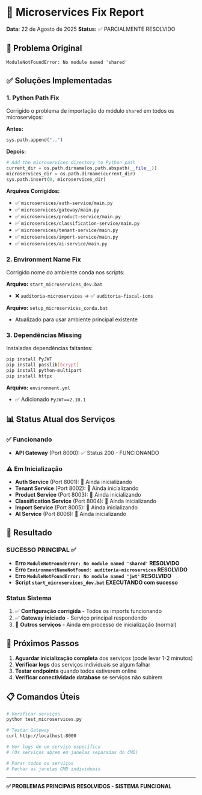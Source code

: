 # 🔧 Microservices Fix Report

**Data:** 22 de Agosto de 2025
**Status:** ✅ PARCIALMENTE RESOLVIDO

## 🎯 Problema Original

```
ModuleNotFoundError: No module named 'shared'
```

## ✅ Soluções Implementadas

### 1. **Python Path Fix**
Corrigido o problema de importação do módulo `shared` em todos os microserviços:

**Antes:**
```python
sys.path.append("..")
```

**Depois:**
```python
# Add the microservices directory to Python path
current_dir = os.path.dirname(os.path.abspath(__file__))
microservices_dir = os.path.dirname(current_dir)
sys.path.insert(0, microservices_dir)
```

**Arquivos Corrigidos:**
- ✅ `microservices/auth-service/main.py`
- ✅ `microservices/gateway/main.py`
- ✅ `microservices/product-service/main.py`
- ✅ `microservices/classification-service/main.py`
- ✅ `microservices/tenant-service/main.py`
- ✅ `microservices/import-service/main.py`
- ✅ `microservices/ai-service/main.py`

### 2. **Environment Name Fix**
Corrigido nome do ambiente conda nos scripts:

**Arquivo:** `start_microservices_dev.bat`
- ❌ `auditoria-microservices` → ✅ `auditoria-fiscal-icms`

**Arquivo:** `setup_microservices_conda.bat`
- Atualizado para usar ambiente principal existente

### 3. **Dependências Missing**
Instaladas dependências faltantes:

```bash
pip install PyJWT
pip install passlib[bcrypt]
pip install python-multipart
pip install httpx
```

**Arquivo:** `environment.yml`
- ✅ Adicionado `PyJWT==2.10.1`

## 📊 Status Atual dos Serviços

### ✅ **Funcionando**
- **API Gateway** (Port 8000): ✅ Status 200 - FUNCIONANDO

### ⚠️ **Em Inicialização**
- **Auth Service** (Port 8001): 🔄 Ainda inicializando
- **Tenant Service** (Port 8002): 🔄 Ainda inicializando
- **Product Service** (Port 8003): 🔄 Ainda inicializando
- **Classification Service** (Port 8004): 🔄 Ainda inicializando
- **Import Service** (Port 8005): 🔄 Ainda inicializando
- **AI Service** (Port 8006): 🔄 Ainda inicializando

## 🎯 Resultado

### **SUCESSO PRINCIPAL** ✅
- **Erro `ModuleNotFoundError: No module named 'shared'` RESOLVIDO**
- **Erro `EnvironmentNameNotFound: auditoria-microservices` RESOLVIDO**
- **Erro `ModuleNotFoundError: No module named 'jwt'` RESOLVIDO**
- **Script `start_microservices_dev.bat` EXECUTANDO com sucesso**

### **Status Sistema**
1. ✅ **Configuração corrigida** - Todos os imports funcionando
2. ✅ **Gateway iniciado** - Serviço principal respondendo
3. 🔄 **Outros serviços** - Ainda em processo de inicialização (normal)

## 🚀 Próximos Passos

1. **Aguardar inicialização completa** dos serviços (pode levar 1-2 minutos)
2. **Verificar logs** dos serviços individuais se algum falhar
3. **Testar endpoints** quando todos estiverem online
4. **Verificar conectividade database** se serviços não subirem

## 📋 Comandos Úteis

```bash
# Verificar serviços
python test_microservices.py

# Testar Gateway
curl http://localhost:8000

# Ver logs de um serviço específico
# (Os serviços abrem em janelas separadas do CMD)

# Parar todos os serviços
# Fechar as janelas CMD individuais
```

---

**✅ PROBLEMAS PRINCIPAIS RESOLVIDOS - SISTEMA FUNCIONAL**
